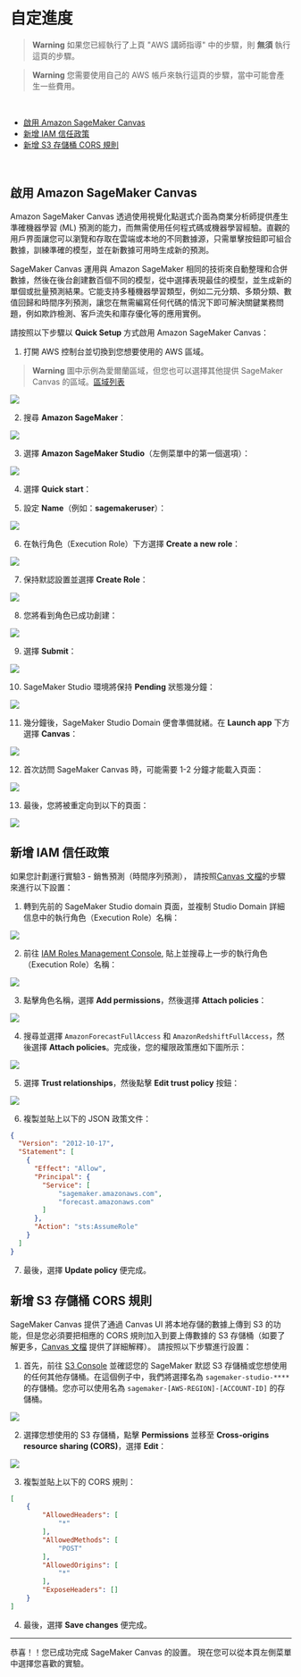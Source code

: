# 自定進度

> **Warning**
> 如果您已經執行了上頁 "AWS 講師指導" 中的步驟，則 **無須** 執行這頁的步驟。

> **Warning**
> 您需要使用自己的 AWS 帳戶來執行這頁的步驟，當中可能會產生一些費用。

<br>

- [啟用 Amazon SageMaker Canvas](#啟用-amazon-sagemaker-canvas)
- [新增 IAM 信任政策](#新增-iam-信任政策)
- [新增 S3 存儲桶 CORS 規則](#新增-s3-存儲桶-cors-規則)

<br>

## 啟用 Amazon SageMaker Canvas

Amazon SageMaker Canvas 透過使用視覺化點選式介面為商業分析師提供產生準確機器學習 (ML) 預測的能力，而無需使用任何程式碼或機器學習經驗。直觀的用戶界面讓您可以瀏覽和存取在雲端或本地的不同數據源，只需單擊按鈕即可組合數據，訓練準確的模型，並在新數據可用時生成新的預測。

SageMaker Canvas 運用與 Amazon SageMaker 相同的技術來自動整理和合併數據，然後在後台創建數百個不同的模型，從中選擇表現最佳的模型，並生成新的單個或批量預測結果。它能支持多種機器學習類型，例如二元分類、多類分類、數值回歸和時間序列預測，讓您在無需編寫任何代碼的情況下即可解決關鍵業務問題，例如欺詐檢測、客戶流失和庫存優化等的應用實例。

請按照以下步驟以 **Quick Setup** 方式啟用 Amazon SageMaker Canvas：

1.  打開 AWS 控制台並切換到您想要使用的 AWS 區域。

> **Warning**
> 圖中示例為愛爾蘭區域，但您也可以選擇其他提供 SageMaker Canvas 的區域。[區域列表](https://docs.aws.amazon.com/sagemaker/latest/dg/canvas.html)

![](/static/prerequisites/image22.png)

2.  搜尋 **Amazon SageMaker**：

![](/static/prerequisites/image23.png)

3.  選擇 **Amazon SageMaker Studio**（左側菜單中的第一個選項）：

![](/static/prerequisites/image40.png)

4.  選擇 **Quick start**：

5.  設定 **Name**（例如：**sagemakeruser**）：

![](/static/prerequisites/image52.png)

6.  在執行角色（Execution Role）下方選擇 **Create a new role**：

![](/static/prerequisites/image53.png)

7. 保持默認設置並選擇 **Create Role**：

![](/static/prerequisites/image54.png)

8. 您將看到角色已成功創建：

![](/static/prerequisites/image55.png)

9. 選擇 **Submit**：

![](/static/prerequisites/image27.png)

10.	SageMaker Studio 環境將保持 **Pending** 狀態幾分鐘：

![](/static/prerequisites/image56.png)

11.	幾分鐘後，SageMaker Studio Domain 便會準備就緒。在 **Launch app** 下方選擇 **Canvas**：
 
![](/static/prerequisites/image57.png)

12.	首次訪問 SageMaker Canvas 時，可能需要 1-2 分鐘才能載入頁面：

![](/static/prerequisites/image30.png)

13.	最後，您將被重定向到以下的頁面：

![](/static/prerequisites/image31.png)

## 新增 IAM 信任政策

如果您計劃運行實驗3 - 銷售預測（時間序列預測）， 請按照[Canvas 文檔](https://docs.aws.amazon.com/sagemaker/latest/dg/canvas-set-up-forecast.html)的步驟來進行以下設置：

1. 轉到先前的 SageMaker Studio domain 頁面，並複制 Studio Domain 詳細信息中的執行角色（Execution Role）名稱：

![](/static/prerequisites/find-execution-role.png)

2. 前往 [IAM Roles Management Console](https://console.aws.amazon.com/iamv2/home?#/roles), 貼上並搜尋上一步的執行角色（Execution Role）名稱：

![](/static/prerequisites/find-execution-role.png)

3. 點擊角色名稱，選擇 **Add permissions**，然後選擇 **Attach policies**：

![](/static/prerequisites/attach-policies.png)

4. 搜尋並選擇 `AmazonForecastFullAccess` 和 `AmazonRedshiftFullAccess`，然後選擇 **Attach policies**。完成後，您的權限政策應如下圖所示：

![](/static/prerequisites/permission-set.png)

5. 選擇 **Trust relationships**，然後點擊 **Edit trust policy** 按鈕：

![](/static/prerequisites/edit-trust-policy.png)

6. 複製並貼上以下的 JSON 政策文件：

```json
{
  "Version": "2012-10-17",
  "Statement": [
    {
      "Effect": "Allow",
      "Principal": {
        "Service": [
            "sagemaker.amazonaws.com",
            "forecast.amazonaws.com"
        ]
      },
      "Action": "sts:AssumeRole"
    }
  ]
}
```

7. 最後，選擇 **Update policy** 便完成。 

## 新增 S3 存儲桶 CORS 規則

SageMaker Canvas 提供了通過 Canvas UI 將本地存儲的數據上傳到 S3 的功能，但是您必須要把相應的 CORS 規則加入到要上傳數據的 S3 存儲桶（如要了解更多，[Canvas 文檔](https://docs.aws.amazon.com/sagemaker/latest/dg/canvas-set-up-local-upload.html) 提供了詳細解釋）。 請按照以下步驟進行設置：

1. 首先，前往 [S3 Console](https://console.aws.amazon.com/s3/) 並確認您的 SageMaker 默認 S3 存儲桶或您想使用的任何其他存儲桶。在這個例子中，我們將選擇名為 `sagemaker-studio-****` 的存儲桶。您亦可以使用名為 `sagemaker-[AWS-REGION]-[ACCOUNT-ID]` 的存儲桶。

![](/static/prerequisites/sagemaker-studio-bucket.png)

2. 選擇您想使用的 S3 存儲桶，點擊 **Permissions** 並移至 **Cross-origins resource sharing (CORS)**，選擇 **Edit**：

![](/static/prerequisites/edit-cors.png)

3. 複製並貼上以下的 CORS 規則：

```json
[
    {
        "AllowedHeaders": [
            "*"
        ],
        "AllowedMethods": [
            "POST"
        ],
        "AllowedOrigins": [
            "*"
        ],
        "ExposeHeaders": []
    }
]
```

4. 最後，選擇 **Save changes** 便完成。 

-----

恭喜！！您已成功完成 SageMaker Canvas 的設置。 現在您可以從本頁左側菜單中選擇您喜歡的實驗。
